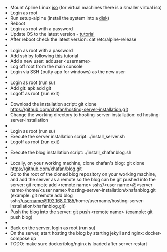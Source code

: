 * Mount Apline Linux [iso](https://alpinelinux.org/downloads) (for virtual machines there is a smaller virtual iso)
* Login as root
* Run setup-alpine (install the system into a [disk](https://wiki.alpinelinux.org/wiki/Install_to_disk))
* Reboot
* Login as root with a password
* Update OS to the latest version - [tutorial](https://wiki.alpinelinux.org/wiki/Upgrading_Alpine#Upgrading_to_latest_release)
* After reboot check the latest version: cat /etc/alpine-release
* 
* Login as root with a password
* Add ssh by following [this](https://wiki.alpinelinux.org/wiki/Setting_up_a_ssh-server) tutorial
* Add a new user: adduser <username\>
* Log off root from the main console  
* Login via SSH (putty app for windows) as the new user    
* 
* Login as root (run su)
* Add git: apk add git
* Logoff as root (run exit)
* 
* Download the installation script: git clone https://github.com/xhafan/hosting-server-installation.git
* Change the working directory to hosting-server-installation: cd hosting-server-installation
* 
* Login as root (run su)
* Execute the server installation script: ./install_server.sh
* Logoff as root (run exit)
* 
* Execute the blog installation script: ./install_xhafanblog.sh
* 
* Locally, on your working machine, clone xhafan's blog: git clone https://github.com/xhafan/blog.git
* Go to the root of the cloned blog repository on your working machine, and add the server as a remote so the blog can be git pushed into the server: git remote add <remote name\> ssh://<user name\>@<server name\>/home/<user name\>/hosting-server-installation/xhafanblog.git (example: git remote add blog ssh://username@192.168.0.185/home/username/hosting-server-installation/xhafanblog.git) 
* Push the blog into the server: git push <remote name\> (example: git push blog)
* 
* Back on the server, login as root (run su)
* On the server, start hosting the blog by starting jekyll and nginx: docker-compose up
* TODO: make sure docker/blog/nginx is loaded after server restart
